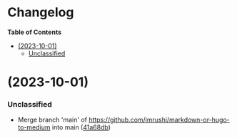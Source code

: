# Changelog

<!-- START doctoc generated TOC please keep comment here to allow auto update -->
<!-- DON'T EDIT THIS SECTION, INSTEAD RE-RUN doctoc TO UPDATE -->

**Table of Contents**

- [(2023-10-01)](#2023-10-01)
  - [Unclassified](#unclassified)

<!-- END doctoc generated TOC please keep comment here to allow auto update -->

# (2023-10-01)

### Unclassified

- Merge branch 'main' of https://github.com/imrushi/markdown-or-hugo-to-medium into main ([41a68db](https://github.com/imrushi/markdown-or-hugo-to-medium/commit/41a68db5d9cf40606277e6d73515cd6f324b4b94))
